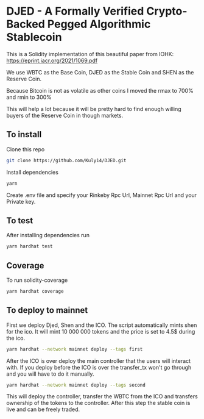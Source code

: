# DJED - A Formally Verified Crypto-Backed Pegged Algorithmic Stablecoin

This is a Solidity implementation of this beautiful paper from IOHK: https://eprint.iacr.org/2021/1069.pdf

We use WBTC as the Base Coin, DJED as the Stable Coin and SHEN as the Reserve Coin.

Because Bitcoin is not as volatile as other coins I moved the rmax to 700% and rmin to 300%

This will help a lot because it will be pretty hard to find enough willing buyers of the Reserve Coin in though markets.


## To install

Clone this repo
```bash
git clone https://github.com/Kuly14/DJED.git
```

Install dependencies

```bash
yarn
```

Create .env file and specify your Rinkeby Rpc Url, Mainnet Rpc Url and your Private key.

## To test

After installing dependencies run

```bash
yarn hardhat test
```

## Coverage

To run solidity-coverage

```bash
yarn hardhat coverage
```


## To deploy to mainnet

First we deploy Djed, Shen and the ICO. The script automatically mints shen for the ico. It will mint 10 000 000 tokens and the price is set to 4.5$ during the ico.

```bash 
yarn hardhat --network mainnet deploy --tags first
```

After the ICO is over deploy the main controller that the users will interact with. If you deploy before the ICO is over the transfer_tx won't go through and you will have to do it manually.

```bash
yarn hardhat --network mainnet deploy --tags second
```

This will deploy the controller, transfer the WBTC from the ICO and transfers ownership of the tokens to the controller. After this step the stable coin is live and can be freely traded.

